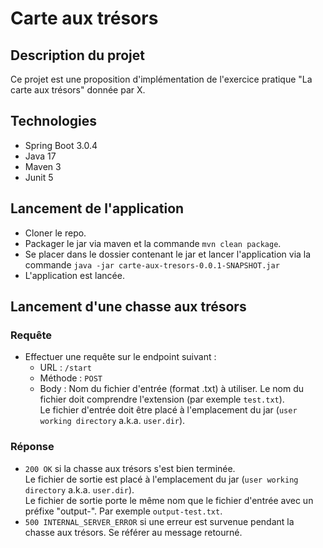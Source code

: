 # Carte aux trésors
## Description du projet
Ce projet est une proposition d'implémentation de l'exercice pratique "La carte aux trésors" donnée par X.

## Technologies
- Spring Boot 3.0.4
- Java 17
- Maven 3
- Junit 5

## Lancement de l'application
- Cloner le repo.
- Packager le jar via maven et la commande `mvn clean package`.
- Se placer dans le dossier contenant le jar et lancer l'application via la commande 
`java -jar carte-aux-tresors-0.0.1-SNAPSHOT.jar`
- L'application est lancée.

## Lancement d'une chasse aux trésors
### Requête
- Effectuer une requête sur le endpoint suivant :
  - URL : `/start`
  - Méthode : `POST`
  - Body : Nom du fichier d'entrée (format .txt) à utiliser. Le nom du fichier doit comprendre l'extension 
  (par exemple `test.txt`).  
  Le fichier d'entrée doit être placé à l'emplacement du jar (`user working directory` a.k.a. `user.dir`).

### Réponse
- `200 OK` si la chasse aux trésors s'est bien terminée.  
Le fichier de sortie est placé à l'emplacement du jar (`user working directory` a.k.a. `user.dir`).  
Le fichier de sortie porte le même nom que le fichier d'entrée avec un préfixe "output-". Par exemple `output-test.txt`.
- `500 INTERNAL_SERVER_ERROR` si une erreur est survenue pendant la chasse aux trésors. Se référer au message retourné.
